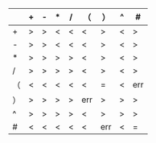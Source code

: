 |      | +    | -    | *    | /    | （   | ）   | ^    | #    |
| ---- | ---- | ---- | ---- | ---- | ---- | ---- | ---- | ---- |
| +    | >    | >    | <    | <    | <    | >    | <    | >    |
| -    | >    | >    | <    | <    | <    | >    | <    | >    |
| *    | >    | >    | >    | >    | <    | >    | <    | >    |
| /    | >    | >    | >    | >    | <    | >    | <    | >    |
| （   | <    | <    | <    | <    | <    | =    | <    | err  |
| ）   | >    | >    | >    | >    | err  | >    | >    | >    |
| ^    | >    | >    | >    | >    | <    | >    | >    | >    |
| #    | <    | <    | <    | <    | <    | err  | <    | =    |

